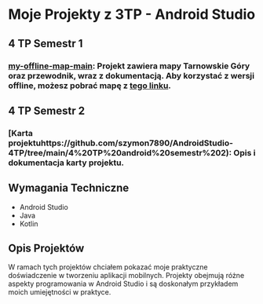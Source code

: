 # Moje Projekty z 3TP - Android Studio

## 4 TP Semestr 1

### [my-offline-map-main](https://github.com/szymon7890/AndroidStudio-4TP/tree/main/4%20TP%20android%20semestr%201/my-offline-map-main): Projekt zawiera mapy Tarnowskie Góry oraz przewodnik, wraz z dokumentacją. Aby korzystać z wersji offline, możesz pobrać mapę z [tego linku](https://download.mapsforge.org/maps/v5/europe/poland.map).

## 4 TP Semestr 2

### [Karta projektuhttps://github.com/szymon7890/AndroidStudio-4TP/tree/main/4%20TP%20android%20semestr%202): Opis i dokumentacja karty projektu.

## Wymagania Techniczne

- Android Studio
- Java
- Kotlin

## Opis Projektów

W ramach tych projektów chciałem pokazać moje praktyczne doświadczenie w tworzeniu aplikacji mobilnych. Projekty obejmują różne aspekty programowania w Android Studio i są doskonałym przykładem moich umiejętności w praktyce.

